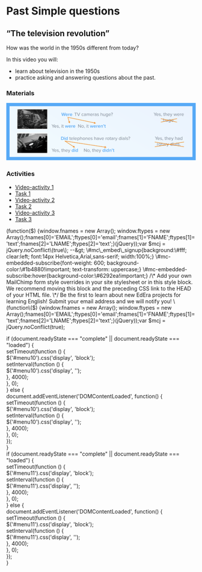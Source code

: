 # Past Simple questions

## “The television revolution”

How was the world in the 1950s different from today?

In this video you will:

* learn about television in the 1950s
* practice asking and answering questions about the past.

### Materials

![](.gitbook/assets/11.png)

### Activities

* [Video-activity 1](talking-about-the-past.md#home)
* [Task 1](talking-about-the-past.md#menu1)
* [Video-activity 2](talking-about-the-past.md#menu10)
* [Task 2](talking-about-the-past.md#menu3)
* [Video-activity 3](talking-about-the-past.md#menu11)
* [Task 3](talking-about-the-past.md#menu5)

 \(function\($\) {window.fnames = new Array\(\); window.ftypes = new Array\(\);fnames\[0\]='EMAIL';ftypes\[0\]='email';fnames\[1\]='FNAME';ftypes\[1\]='text';fnames\[2\]='LNAME';ftypes\[2\]='text';}\(jQuery\)\);var $mcj = jQuery.noConflict\(true\); --&gt;  
  \#mc\_embed\_signup{background:\#fff; clear:left; font:14px Helvetica,Arial,sans-serif; width:100%;}  
  \#mc-embedded-subscribe{font-weight: 600; background-color:\#1b4880!important; text-transform: uppercase;}  
  \#mc-embedded-subscribe:hover{background-color:\#6292ea!important;}  
  /\* Add your own MailChimp form style overrides in your site stylesheet or in this style block.  
     We recommend moving this block and the preceding CSS link to the HEAD of your HTML file. \*/  
 Be the first to learn about new EdEra projects for learning English! Submit your email address and we will notify you! \(function\($\) {window.fnames = new Array\(\); window.ftypes = new Array\(\);fnames\[0\]='EMAIL';ftypes\[0\]='email';fnames\[1\]='FNAME';ftypes\[1\]='text';fnames\[2\]='LNAME';ftypes\[2\]='text';}\(jQuery\)\);var $mcj = jQuery.noConflict\(true\);

  
if \(document.readyState === "complete" \|\| document.readyState === "loaded"\) {  
  setTimeout\(function \(\) {  
      $\('\#menu10'\).css\('display', 'block'\);  
      setInterval\(function \(\) {  
          $\('\#menu10'\).css\('display', ''\);  
      }, 4000\);  
  }, 0\);  
} else {  
  document.addEventListener\('DOMContentLoaded', function\(\) {  
      setTimeout\(function \(\) {  
          $\('\#menu10'\).css\('display', 'block'\);  
          setInterval\(function \(\) {  
              $\('\#menu10'\).css\('display', ''\);  
          }, 4000\);  
      }, 0\);  
  }\);  
}  
if \(document.readyState === "complete" \|\| document.readyState === "loaded"\) {  
  setTimeout\(function \(\) {  
      $\('\#menu11'\).css\('display', 'block'\);  
      setInterval\(function \(\) {  
          $\('\#menu11'\).css\('display', ''\);  
      }, 4000\);  
  }, 0\);  
} else {  
  document.addEventListener\('DOMContentLoaded', function\(\) {  
      setTimeout\(function \(\) {  
          $\('\#menu11'\).css\('display', 'block'\);  
          setInterval\(function \(\) {  
              $\('\#menu11'\).css\('display', ''\);  
          }, 4000\);  
      }, 0\);  
  }\);  
}  


